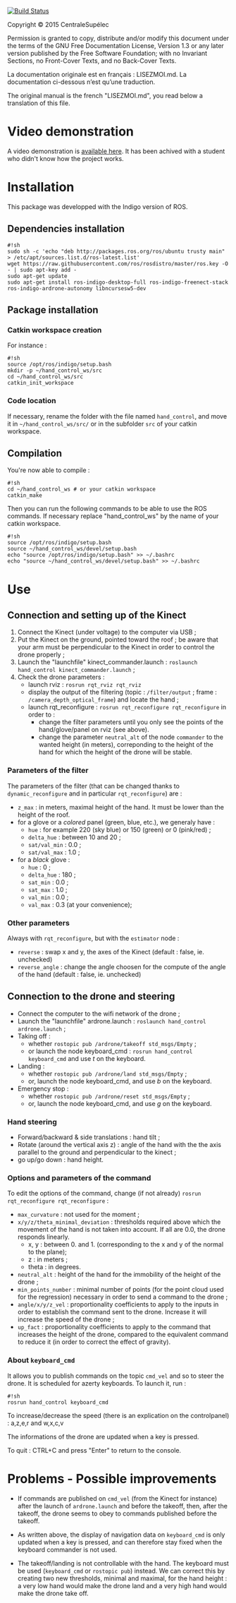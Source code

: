 [![Build Status](https://travis-ci.org/LGD-Fr/hand_control.svg)](https://travis-ci.org/LGD-Fr/hand_control)

Copyright © 2015 CentraleSupélec

Permission is granted to copy, distribute and/or modify this document
under the terms of the GNU Free Documentation License, Version 1.3
or any later version published by the Free Software Foundation;
with no Invariant Sections, no Front-Cover Texts, and no Back-Cover Texts.


La documentation originale est en français : LISEZMOI.md. La documentation ci-dessous n’est qu’une traduction.

The original manual is the french "LISEZMOI.md", you read below a translation of this file.

# Video demonstration #

A video demonstration is [available here](https://archive.org/details/hand_control). It has been achived with a student who didn't know how the project works.

# Installation #

This package was developped with the Indigo version of ROS.

## Dependencies installation ##
```
#!sh
sudo sh -c 'echo "deb http://packages.ros.org/ros/ubuntu trusty main" > /etc/apt/sources.list.d/ros-latest.list'
wget https://raw.githubusercontent.com/ros/rosdistro/master/ros.key -O - | sudo apt-key add -
sudo apt-get update
sudo apt-get install ros-indigo-desktop-full ros-indigo-freenect-stack ros-indigo-ardrone-autonomy libncursesw5-dev
```
## Package installation ##

### Catkin workspace creation ###

For instance :

```
#!sh
source /opt/ros/indigo/setup.bash
mkdir -p ~/hand_control_ws/src
cd ~/hand_control_ws/src
catkin_init_workspace
```

### Code location ###

If necessary, rename the folder with the file named `hand_control`, and move it in `~/hand_control_ws/src/` or in the subfolder `src` of your catkin workspace.

## Compilation ##

You're now able to compile :

```
#!sh
cd ~/hand_control_ws # or your catkin workspace
catkin_make
```

Then you can run the following commands to be able to use the ROS commands. If necessary replace "hand_control_ws" by the name of your catkin workspace.

```
#!sh
source /opt/ros/indigo/setup.bash
source ~/hand_control_ws/devel/setup.bash
echo "source /opt/ros/indigo/setup.bash" >> ~/.bashrc
echo "source ~/hand_control_ws/devel/setup.bash" >> ~/.bashrc
```

# Use #

## Connection and setting up of the Kinect ##

1. Connect the Kinect (under voltage) to the computer via USB ;
2. Put the Kinect on the ground, pointed toward the roof ; be aware that your arm must be perpendicular to the Kinect in order to control the drone properly ;
2. Launch the "launchfile" kinect_commander.launch : `roslaunch hand_control kinect_commander.launch` ;
3. Check the drone parameters :
    - launch rviz :  `rosrun rqt_rviz rqt_rviz`
    - display the output of the filtering (topic : `/filter/output` ; frame : `/camera_depth_optical_frame`) and locate the hand ;
    - launch rqt_reconfigure : `rosrun rqt_reconfigure rqt_reconfigure` in order to :
      - change the filter parameters until you only see the points of the hand/glove/panel on rviz (see above).
      - change the parameter `neutral_alt` of the node `commander` to the wanted height (in meters), correponding to the height of the hand for which the height of the drone will be stable.
    
### Parameters of the filter ###

The parameters of the filter (that can be changed thanks to `dynamic_reconfigure` and in particular `rqt_reconfigure`) are :

* `z_max` : in meters, maximal height of the hand. It must be lower than the height of the roof.
* for a glove or a *colored* panel (green, blue, etc.), we generaly have :
    - `hue` : for example 220 (sky blue) or 150 (green) or 0 (pink/red) ;
    - `delta_hue` : between 10 and 20 ;
    - `sat/val_min` : 0.0 ;
    - `sat/val_max` : 1.0 ;
* for a *black* glove :
    - `hue` : 0 ;
    - `delta_hue` : 180 ;
    - `sat_min` : 0.0 ;
    - `sat_max` : 1.0 ;
    - `val_min` : 0.0 ;
    - `val_max` : 0.3 (at your convenience);

### Other parameters ###

Always with `rqt_reconfigure`, but with the `estimator` node :
- `reverse` : swap x and y, the axes of the Kinect (default : false, ie. unchecked)
- `reverse_angle` : change the angle choosen for the compute of the angle of the hand (default : false, ie. unchecked)

## Connection to the drone and steering ##

* Connect the computer to the wifi network of the drone ;
* Launch the "launchfile" ardrone.launch : `roslaunch hand_control ardrone.launch` ;
* Taking off : 
    - whether `rostopic pub /ardrone/takeoff std_msgs/Empty` ;
    - or launch the node keyboard_cmd : `rosrun hand_control keyboard_cmd` and use *t* on the keyboard.
* Landing :
    - whether `rostopic pub /ardrone/land std_msgs/Empty` ;
    - or, launch the node keyboard_cmd, and use *b* on the keyboard.
* Emergency stop :
    - whether `rostopic pub /ardrone/reset std_msgs/Empty` ;
    - or, launch the node keyboard_cmd, and use *g* on the keyboard.

### Hand steering ###

* Forward/backward & side translations : hand tilt ;
* Rotate (around the vertical axis z) : angle of the hand with the the axis parallel to the ground and perpendicular to the kinect ;
* go up/go down : hand height.

### Options and parameters of the command ###

To edit the options of the command, change (if not already) `rosrun rqt_reconfigure rqt_reconfigure` :

- `max_curvature` : not used for the moment ;
- `x/y/z/theta_minimal_deviation` : thresholds required above which the movement of the hand is not taken into account. If all are 0.0, the drone responds linearly.
    * x, y : between 0. and 1. (corresponding to the x and y of the normal to the plane);
    * z : in meters ;
    * theta : in degrees.
- `neutral_alt` : height of the hand for the immobility of the height of the drone ;
- `min_points_number` : minimal number of points (for the point cloud used for the regression) necessary in order to send a command to the drone ;
- `angle/x/y/z_vel` : proportionality coefficients to apply to the inputs in order to establish the command sent to the drone. Increase it will increase the speed of the drone ;
- `up_fact` : proportionality coefficients to apply to the command that increases the height of the drone, compared to the equivalent command to reduce it (in order to correct the effect of gravity).

### About `keyboard_cmd` ###

It allows you to publish commands on the topic `cmd_vel` and so to steer the drone. It is scheduled for azerty keyboards. To launch it, run :

```
#!sh
rosrun hand_control keyboard_cmd
```

To increase/decrease the speed (there is an explication on the controlpanel) : a,z,e,r and w,x,c,v

The informations of the drone are updated when a key is pressed.

To quit : CTRL+C and press "Enter" to return to the console.

# Problems - Possible improvements #

- If commands are published on `cmd_vel` (from the Kinect for instance) after the launch of `ardrone.launch` and before the takeoff, then, after the takeoff, the drone seems to obey to commands published before the takeoff.

- As written above, the display of navigation data on `keyboard_cmd` is only updated when a key is pressed, and can therefore stay fixed when the keyboard commander is not used.

- The takeoff/landing is not controllable with the hand. The keyboard must be used (`keyboard_cmd` or `rostopic pub`) instead. We can correct this by creating two new thresholds, minimal and maximal, for the hand height : a very low hand would make the drone land and a very high hand would make the drone take off.
